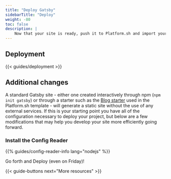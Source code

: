 ```yaml
---
title: "Deploy Gatsby"
sidebarTitle: "Deploy"
weight: -80
toc: false
description: |
    Now that your site is ready, push it to Platform.sh and import your data.
---
```


## Deployment

{{< guides/deployment >}}

## Additional changes

A standard Gatsby site - either one created interactively through npm (`npm init gatsby`) or through a starter such as the [Blog starter](https://github.com/gatsbyjs/gatsby-starter-blog) used in the Platform.sh template - will generate a static site without the use of any external services. If this is your starting point you have all of the configuration necessary to deploy your project, but below are a few modifications that may help you develop your site more efficiently going forward.

### Install the Config Reader

{{% guides/config-reader-info lang="nodejs" %}}

Go forth and Deploy (even on Friday)!

{{< guide-buttons next="More resources" >}}
